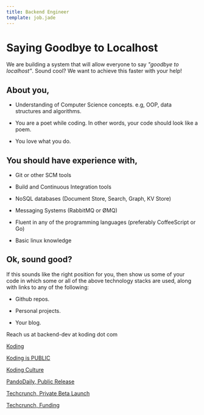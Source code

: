 ```yaml
---
title: Backend Engineer
template: job.jade
---
```



# Saying Goodbye to Localhost

We are building a system that will allow everyone to say *"goodbye to
localhost"*. Sound cool? We want to achieve this faster with your help!

## About you,

* Understanding of Computer Science concepts. e.g, OOP, data structures and
algorithms.

* You are a poet while coding. In other words, your  code should look like a
poem.

* You love what you do.

## You should have experience with,

* Git or other SCM tools

* Build and Continuous Integration tools

* NoSQL databases (Document Store, Search, Graph, KV Store)

* Messaging Systems (RabbitMQ or ØMQ)

* Fluent in any of the programming languages (preferably CoffeeScript or Go)

* Basic linux knowledge

## Ok, sound good?

If this sounds like the right position for you, then show us some of your
code in which some or all of the above technology stacks are used, along with
links to any of the following:

* Github repos.

* Personal projects.

* Your blog.

Reach us at backend-dev at koding dot com

[Koding](http://koding.com)

[Koding is PUBLIC](http://blog.koding.com/2013/08/koding-is-public/)

[Koding Culture](http://blog.koding.com/2012/06/we-want-to-date-not-hire/)

[PandoDaily, Public Release](http://pandodaily.com/2013/08/09/koding-launches-to-make-programming-as-easy-as-hailing-a-cab/)

[Techcrunch, Private Beta Launch](http://techcrunch.com/2012/07/24/koding-launch/)

[Techcrunch, Funding](http://techcrunch.com/2012/12/20/koding-7-25m-matrix-partners/)
